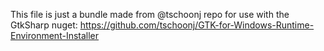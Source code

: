 
This file is just a bundle made from @tschoonj repo for use with the GtkSharp nuget:
https://github.com/tschoonj/GTK-for-Windows-Runtime-Environment-Installer
